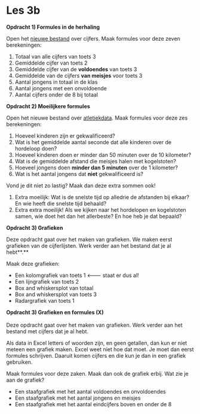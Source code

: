 # Les 3b

**Opdracht 1) Formules in de herhaling**

Open het [nieuwe bestand](https://www.dropbox.com/s/f7opvepdq2yyo0n/Cijfers-leerling-versie.xlsx?dl=0) over cijfers. Maak formules voor deze zeven berekeningen:

1. Totaal van alle cijfers van toets 3
2. Gemiddelde cijfer van toets 2
3. Gemiddelde cijfer van de **voldoendes** van toets 3
4. Gemiddelde van de cijfers **van meisjes** voor toets 3
5. Aantal jongens in totaal in de klas
6. Aantal jongens met een onvoldoende
7. Aantal cijfers onder de 8 bij totaal

**Opdracht 2) Moeilijkere formules**&#x20;

Open het nieuwe bestand over [atletiekdata](https://www.dropbox.com/s/mfrckp48wndikix/Atletiekdata.xlsx?dl=0). Maak formules voor deze zes berekeningen:

1. Hoeveel kinderen zijn er gekwalificeerd?
2. Wat is het gemiddelde aantal seconde dat alle kinderen over de hordeloop doen?
3. Hoeveel kinderen doen er minder dan 50 minuten over de 10 kilometer?
4. Wat is de gemiddelde afstand die meisjes halen met kogelstoten?
5. Hoeveel jongens doen **minder dan 5 minuten** over de 1 kilometer?
6. Wat is het aantal jongens dat **niet** gekwalificeerd is?

Vond je dit niet zo lastig? Maak dan deze extra sommen ook!

1. Extra moeilijk: Wat is de snelste tijd op alledrie de afstanden bij elkaar? En wie heeft die snelste tijd behaald?&#x20;
2. Extra extra moeilijk! Als we kijken naar het hordelopen en kogelstoten samen, wie doet het dan het allerbeste? En hoe heb je dat bepaald?&#x20;

**Opdracht 3) Grafieken**

Deze opdracht gaat over het maken van grafieken. We maken eerst grafieken van de cijferlijsten. Werk verder aan het bestand dat je al hebt**.**

Maak deze grafieken:

* Een kolomgrafiek van toets 1  <--- staat er dus al!
* Een lijngrafiek van toets 2
* Box and whiskersplot van totaal
* Box and whiskersplot van toets 3
* Radargrafiek van toets 1

**Opdracht 3) Grafieken en formules (X)**\
\
Deze opdracht gaat over het maken van grafieken. Werk verder aan het bestand met cijfers dat je al hebt.

Als data in Excel letters of woorden zijn, en geen getallen, dan kun er niet meteen een grafiek maken. Excel weet niet hoe dat moet. Je moet dan eerst formules schrijven. Daaruit komen cijfers en die kun je dan in een grafiek gebruiken.

Maak formules voor deze zaken. Maak dan ook de grafiek erbij. Wat zie je aan de grafiek?

* Een staafgrafiek met het aantal voldoendes en onvoldoendes
* Een staafgrafiek met het aantal jongens en meisjes
* Een staafgrafiek met het aantal eindcijfers boven en onder de 8

